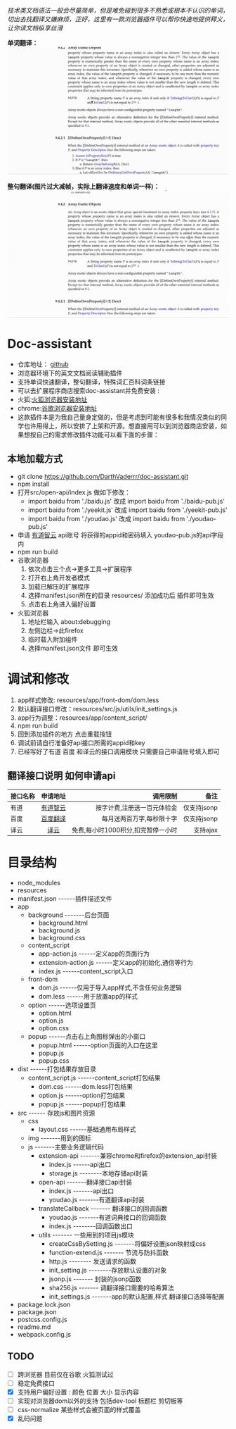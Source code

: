 *技术类文档语法一般会尽量简单，但是难免碰到很多不熟悉或根本不认识的单词，切出去找翻译又嫌麻烦，正好，这里有一款浏览器插件可以帮你快速地提供释义，让你读文档纵享丝滑*

**单词翻译：**
![单词翻译](./git-img/single.gif)

**整句翻译(图片过大减帧，实际上翻译速度和单词一样)：**
![整句翻译](./git-img/int.gif)
# Doc-assistant
 + 仓库地址： [github](https://github.com/DarthVaderrr/doc-assistant)
 + 浏览器环境下的英文文档阅读辅助插件
 + 支持单词快速翻译，整句翻译，特殊词汇百科词条链接
 + 可以去扩展程序商店搜索doc-assistant并免费安装 :
 + 火狐:[火狐浏览器安装地址](https://addons.mozilla.org/zh-CN/firefox/addon/doc-assistant/?src=search)  
 + chrome:[谷歌浏览器安装地址](https://chrome.google.com/webstore/detail/doc-assistant/llofohehnjedogahngiiaifnfncfbona/related?hl=zh-CN&gl=RU)
 + 这款插件本是为我自己量身定做的，但是考虑到可能有很多和我情况类似的同学也许用得上，所以安排了上架和开源。想直接用可以到浏览器商店安装，如果想按自己的需求修改插件功能可以看下面的步骤：

## 本地加载方式
 + git clone https://github.com/DarthVaderrr/doc-assistant.git
 + npm install
 + 打开src/open-api/index.js 做如下修改：
    - import baidu from './baidu.js' 改成 import baidu from './baidu-pub.js'
    - import baidu from './yeekit.js' 改成 import baidu from './yeekit-pub.js'
    - import baidu from './youdao.js' 改成 import baidu from './youdao-pub.js'
 + 申请 [有道智云](https://ai.youdao.com/index.s) api账号  将获得的appid和密码填入 youdao-pub.js的api字段内
 + npm run build
 + 谷歌浏览器  
   1. 依次点击三个点->更多工具->扩展程序
   2. 打开右上角开发者模式
   3. 加载已解压的扩展程序
   4. 选择manifest.json所在的目录 resources/  添加成功后 插件即可生效
   5. 点击右上角进入偏好设置
 + 火狐浏览器  
   1. 地址栏输入 about:debugging
   2. 左侧边栏->此firefox
   3. 临时载入附加组件
   4. 选择manifest.json文件  即可生效
# 调试和修改
 1. app样式修改: resources/app/front-dom/dom.less
 2. 默认翻译接口修改：resources/src/js/utils/init_settings.js
 3. app行为调整：resources/app/content_script/
 4. npm run build
 5. 回到添加插件的地方  点击重载按钮
 6. 调试前请自行准备好api接口所需的appid和key 
 7. 已经写好了有道 百度 和译云的接口调用模块  只需要自己申请账号填入即可
 
## 翻译接口说明 如何申请api
|接口名称|申请地址|调用限制|备注|
|:-|:-:|-:|-:|
|有道|[有道智云](https://ai.youdao.com/index.s)|按字计费,注册送一百元体验金|仅支持jsonp|
|百度|[百度翻译](https://api.fanyi.baidu.com/api/trans/product/index)|每月送两百万字,每秒限十字|仅支持jsonp|
|译云|[译云](http://api.yeekit.com/mannual.php)|免费,每小时1000积分,扣完暂停一小时|支持ajax|

# 目录结构
 + node_modules  
 + resources  
  + manifest.json  ------插件描述文件  
  + app  
    - background  -------后台页面
       -  background.html  
       -  background.js  
       -  background.css  
    - content_script 
       -  app-action.js ------定义app的页面行为  
       -  extension-action.js  ------定义app的初始化,通信等行为  
       -  index.js ------content_script入口  
    - front-dom  
       -  dom.js  ------仅用于导入app样式,不含任何业务逻辑
       -  dom.less ------用于放置app的样式
    - option ------选项设置页
       - option.html  
       - option.js  
       - option.css
    - popup ------点击右上角图标弹出的小窗口
       - popup.html  ------option页面的入口在这里
       - popup.js  
       - popup.css
  + dist ------打包结果存放目录
    - content_script.js ------content_script打包结果  
       - dom.css  ------dom.less打包结果  
       - option.js ------option打包结果  
       - popup.js ------popup打包结果 
  + src  ------ 存放js和图片资源
    - css 
       - layout.css ------基础通用布局样式  
    - img  -------用到的图标  
    - js -------主要业务逻辑代码  
       - extension-api  -------兼容chrome和firefox的extension_api封装  
         - index.js  ------api出口  
         - storage.js  --------本地存储api封装
      - open-api -------翻译接口api封装  
         - index.js  -------api出口  
         - youdao.js    -------有道翻译api封装  
      - translateCallback   ------- 翻译接口的回调函数
         - youdao.js   -------有道词典接口的回调函数  
         - index.js --------回调函数出口
      - utils  ------- 一些用到的项目js模块
         - createCssBySetting.js  -------将偏好设置json映射成css  
         - function-extend.js    ------- 节流与防抖函数  
         - http.js   -------- 发送请求的函数  
         - init_setting.js    --------存放默认设置的对象  
         - jsonp.js    ------- 封装的jsonp函数    
         - sha256.js   ------- 调翻译接口需要的哈希算法
         - init_settings.js  -------app的默认配置,样式 翻译接口选择等配置
 + package.lock.json
 + package.json
 + postcss.config.js
 + readme.md
 + webpack.config.js

## TODO
- [ ] 跨浏览器  目前仅在谷歌 火狐测试过
- [ ] 稳定免费接口 
- [x] 支持用户偏好设置 : 颜色  位置  大小  显示内容   
- [ ] 实现对浏览器dom以外的支持  包括dev-tool 标题栏  剪切板等  
- [ ] css-normalize  某些样式会被页面的样式覆盖  
- [x] 乱码问题  
